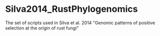 Silva2014_RustPhylogenomics
===========================

The set of scripts used in Silva et al. 2014 "Genomic patterns of positive selection at the origin of rust fungi"
